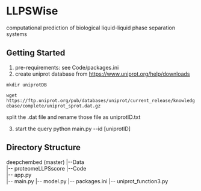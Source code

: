 # LLPSWise
computational prediction of biological liquid-liquid phase separation systems

## Getting Started
1. pre-requirements:
see Code/packages.ini
2. create uniprot database from https://www.uniprot.org/help/downloads

``mkdir uniprotDB``

``wget https://ftp.uniprot.org/pub/databases/uniprot/current_release/knowledgebase/complete/uniprot_sprot.dat.gz``

split the .dat file and rename those file as uniprotID.txt

3. start the query
python main.py --id [uniprotID]

## Directory Structure
   deepchembed (master)
|--Data  
   |-- proteomeLLPSscore
|--Code  
   |-- app.py                       
   |-- main.py
   |-- model.py
   |-- packages.ini
   |-- uniprot_function3.py
